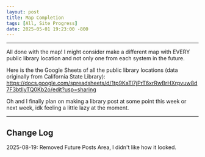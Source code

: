 ```yaml
---
layout: post
title: Map Completion 
tags: [All, Site Progress]
date: 2025-05-01 19:23:00 -800
---
```

---
All done with the map! I might consider make a different map with EVERY public library location and not only one from each system in the future.

Here is the the Google Sheets of all the public library locations (data originally from California State Library): https://docs.google.com/spreadsheets/d/1tp9KaTl7jPrT6xrRwBrHXrpvuw8d7F3btIlyTQ0Kb2o/edit?usp=sharing

Oh and I finally plan on making a library post at some point this week or next week, idk feeling a little lazy at the moment. 

---

<h2>Change Log</h2>
2025-08-19: Removed Future Posts Area, I didn't like how it looked.
